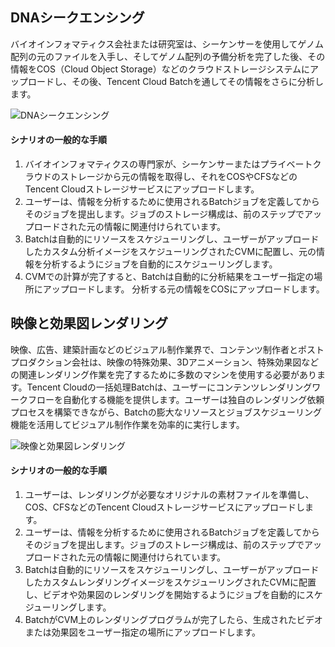 ## DNAシークエンシング
バイオインフォマティクス会社または研究室は、シーケンサーを使用してゲノム配列の元のファイルを入手し、そしてゲノム配列の予備分析を完了した後、その情報をCOS（Cloud Object Storage）などのクラウドストレージシステムにアップロードし、その後、Tencent Cloud Batchを通してその情報をさらに分析します。

![DNAシークエンシング](https://main.qcloudimg.com/raw/62d2fbc972128a94060b72764a1ae1be.svg)

#### シナリオの一般的な手順
1. バイオインフォマティクスの専門家が、シーケンサーまたはプライベートクラウドのストレージから元の情報を取得し、それをCOSやCFSなどのTencent Cloudストレージサービスにアップロードします。
2. ユーザーは、情報を分析するために使用されるBatchジョブを定義してからそのジョブを提出します。ジョブのストレージ構成は、前のステップでアップロードされた元の情報に関連付けられています。
3. Batchは自動的にリソースをスケジューリングし、ユーザーがアップロードしたカスタム分析イメージをスケジューリングされたCVMに配置し、元の情報を分析するようにジョブを自動的にスケジューリングします。
4. CVMでの計算が完了すると、Batchは自動的に分析結果をユーザー指定の場所にアップロードします。
分析する元の情報をCOSにアップロードします。

## 映像と効果図レンダリング
映像、広告、建築計画などのビジュアル制作業界で、コンテンツ制作者とポストプロダクション会社は、映像の特殊効果、3Dアニメーション、特殊効果図などの関連レンダリング作業を完了するために多数のマシンを使用する必要があります。Tencent Cloudの一括処理Batchは、ユーザーにコンテンツレンダリングワークフローを自動化する機能を提供します。ユーザーは独自のレンダリング依頼プロセスを構築できながら、Batchの膨大なリソースとジョブスケジューリング機能を活用してビジュアル制作作業を効率的に実行します。

![映像と効果図レンダリング](https://main.qcloudimg.com/raw/1db379a4fa4ed622436ae5186ace5ee2.svg)

#### シナリオの一般的な手順
1. ユーザーは、レンダリングが必要なオリジナルの素材ファイルを準備し、COS、CFSなどのTencent Cloudストレージサービスにアップロードします。
2. ユーザーは、情報を分析するために使用されるBatchジョブを定義してからそのジョブを提出します。ジョブのストレージ構成は、前のステップでアップロードされた元の情報に関連付けられています。
3. Batchは自動的にリソースをスケジューリングし、ユーザーがアップロードしたカスタムレンダリングイメージをスケジューリングされたCVMに配置し、ビデオや効果図のレンダリングを開始するようにジョブを自動的にスケジューリングします。
4. BatchがCVM上のレンダリングプログラムが完了したら、生成されたビデオまたは効果図をユーザー指定の場所にアップロードします。
